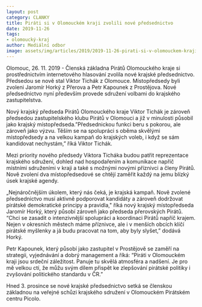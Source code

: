```yaml
---
layout: post
category: CLANKY
title: Piráti si v Olomouckém kraji zvolili nové předsednictvo
date: 2019-11-26
tags: 
- olomoucký-kraj
author: Mediální odbor
image: assets/img/articles/2019/2019-11-26-pirati-si-v-olomouckem-kraji-zvolili-nove-predsednictvo.jpg  #751x422 pixelu
---
```

Olomouc, 26. 11. 2019 - Členská základna Pirátů Olomouckého kraje si prostřednictvím internetového hlasování zvolila nové krajské předsednictvo. Předsedou se nově stal Viktor Tichák z Olomouce. Místopředsedy byli zvoleni Jaromír Horký z Přerova a Petr Kapounek z Prostějova. Nové předsednictvo nyní především provede sdružení volbami do krajského zastupitelstva.

Nový krajský předseda Pirátů Olomouckého kraje Viktor Tichák je zároveň předsedou zastupitelského klubu Pirátů v Olomouci a již v minulosti působil jako krajský místopředseda.”Předsednickou funkci beru s pokorou, ale zároveň jako výzvu. Těším se na spolupráci s oběma skvělými místopředsedy a na velkou kampaň do krajských voleb, i když se sám kandidovat nechystám,” říká Viktor Tichák.

Mezi priority nového předsedy Viktora Ticháka budou patřit reprezentace krajského sdružení, dohled nad hospodařením a komunikace napříč místními sdruženími v kraji a také s možnými novými příznivci a členy Pirátů. Nově zvolení dva místopředsedové se chtějí zaměřit každý na jemu blízký úsek krajské agendy.

„Nejnáročnějším úkolem, který nás čeká, je krajská kampaň. Nově zvolené předsednictvo musí aktivně podporovat kandidáty a zároveň dodržovat pirátské demokratické principy a pravidla," říká nový krajský místopředseda Jaromír Horký, který působí zároveň jako předseda přerovských Pirátů. “Chci se zasadit o intenzivnější spolupráci a koordinaci Pirátů napříč krajem. Nejen v okresních městech máme příznivce, ale i v menších obcích klíčí pirátské myšlenky a já budu pracovat na tom, aby byly slyšet,” dodává Horký.

Petr Kapounek, který působí jako zastupitel v Prostějově se zaměří na strategii, vyjednávání a dobrý management a říká: “Piráti v Olomouckém kraji jsou srdeční záležitost. Panuje tu skvělá atmosféra a nadšení. Je pro mě velkou ctí, že můžu svým dílem přispět ke zlepšování pirátské politiky i zvyšování politického standardu v ČR.”

Hned 3. prosince se nové krajské předsednictvo setká se členskou základnou na veřejné schůzi krajského sdružení v Olomouckém Pirátském centru Picolo. 

